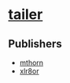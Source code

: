# [tailer](https://pypi.org/project/tailer)



## Publishers
- [mthorn](https://pypi.org/user/mthorn)
- [xlr8or](https://pypi.org/user/xlr8or)

